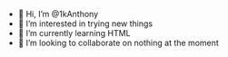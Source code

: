 - 👋 Hi, I’m @1kAnthony
- 👀 I’m interested in trying new things    
- 🌱 I’m currently learning HTML
- 💞️ I’m looking to collaborate on nothing at the moment


<!---
1kAnthony/1kAnthony is a ✨ special ✨ repository because its `README.md` (this file) appears on your GitHub profile.
You can click the Preview link to take a look at your changes.
--->
